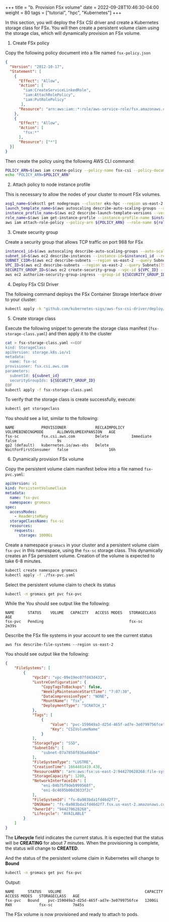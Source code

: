 +++
title = "b. Provision FSx volume"
date = 2022-09-28T10:46:30-04:00
weight = 80
tags = ["tutorial", "hpc", "Kubernetes"]
+++

In this section, you will deploy the FSx CSI driver and create a Kubernetes storage class for FSx. You will then create a persistent volume claim using the storage clas, which will dynamically provision an FSx volume.


1. Create FSx policy

Copy the following policy document into a file named `fsx-policy.json`

```json
{
  "Version": "2012-10-17",
  "Statement": [
    {
      "Effect": "Allow",
      "Action": [
        "iam:CreateServiceLinkedRole",
        "iam:AttachRolePolicy",
        "iam:PutRolePolicy"
       ],
      "Resource": "arn:aws:iam::*:role/aws-service-role/fsx.amazonaws.com/*"
    },
    {
      "Effect": "Allow",
      "Action": [
        "fsx:*"
      ],
      "Resource": ["*"]
  }]
}
```

Then create the policy using the following AWS CLI command:

```bash
POLICY_ARN=$(aws iam create-policy --policy-name fsx-csi --policy-document file://fsx-policy.json --query "Policy.Arn" --output text)
echo "POLICY_ARN=$POLICY_ARN"
```

2. Attach policy to node instance profile

This is necessary to allow the nodes of your cluster to mount FSx volumes.

```bash
asg1_name=$(eksctl get nodegroups --cluster eks-hpc --region us-east-2 | grep -v NAME | head -n 1 | awk '{print $10}')
launch_template_name=$(aws autoscaling describe-auto-scaling-groups --auto-scaling-group-name=$asg1_name --region us-east-2 | jq -r .AutoScalingGroups[].MixedInstancesPolicy.LaunchTemplate.LaunchTemplateSpecification.LaunchTemplateName)
instance_profile_name=$(aws ec2 describe-launch-template-versions --versions '$Default' --launch-template-name=$launch_template_name --region us-east-2 | jq -r .LaunchTemplateVersions[].LaunchTemplateData.IamInstanceProfile.Name)
role_name=$(aws iam get-instance-profile --instance-profile-name $instance_profile_name --region us-east-2 --query InstanceProfile.Roles[0].RoleName --output text)
aws iam attach-role-policy --policy-arn ${POLICY_ARN} --role-name ${role_name}
```

3. Create security group 

Create a security group that allows TCP traffic on port 988 for FSx

```bash
instance1_id=$(aws autoscaling describe-auto-scaling-groups --auto-scaling-group-name=$asg1_name --region us-east-2 | jq -r .AutoScalingGroups[].Instances[0].InstanceId)
subnet_id=$(aws ec2 describe-instances --instance-id=$instance1_id --region us-east-2 | jq -r .Reservations[0].Instances[0].SubnetId)
SUBNET_CIDR=$(aws ec2 describe-subnets --region us-east-2 --query Subnets[?SubnetId=="'${subnet_id}'"].{CIDR:CidrBlock} --output text)
VPC_ID=$(aws ec2 describe-subnets --region us-east-2 --query Subnets[?SubnetId=="'${subnet_id}'"].{VpcId:VpcId} --output text)
SECURITY_GROUP_ID=$(aws ec2 create-security-group --vpc-id ${VPC_ID} --region us-east-2 --group-name eks-fsx-sg --description "FSx for Lustre Security Group" --query "GroupId" --output text)
aws ec2 authorize-security-group-ingress --group-id ${SECURITY_GROUP_ID} --region us-east-2 --protocol tcp --port 988 --cidr ${SUBNET_CIDR}
```

4. Deploy FSx CSI Driver

The following command deploys the FSx Container Storage Interface driver to your cluster:

```bash
kubectl apply -k "github.com/kubernetes-sigs/aws-fsx-csi-driver/deploy/kubernetes/overlays/stable/?ref=master"
```

5. Create storage class

Execute the following snippet to generate the storage class manifest (`fsx-storage-class.yaml`) and then apply it to the cluster

```bash
cat > fsx-storage-class.yaml <<EOF
kind: StorageClass
apiVersion: storage.k8s.io/v1
metadata:
  name: fsx-sc
provisioner: fsx.csi.aws.com
parameters:
  subnetId: ${subnet_id}
  securityGroupIds: ${SECURITY_GROUP_ID}
EOF
kubectl apply -f fsx-storage-class.yaml
```

To verify that the storage class is create successfully, execute:

```bash
kubectl get storageclass
```

You should see a list, similar to the following:

```text
NAME            PROVISIONER             RECLAIMPOLICY   VOLUMEBINDINGMODE      ALLOWVOLUMEEXPANSION   AGE
fsx-sc          fsx.csi.aws.com         Delete          Immediate              false                  9s
gp2 (default)   kubernetes.io/aws-ebs   Delete          WaitForFirstConsumer   false                  16h
```

6. Dynamically provision FSx volume

Copy the persistent volume claim manifest below into a file named `fsx-pvc.yaml`:

```yaml
apiVersion: v1
kind: PersistentVolumeClaim
metadata:
  name: fsx-pvc
  namespace: gromacs
spec:
  accessModes:
    - ReadWriteMany
  storageClassName: fsx-sc
  resources:
    requests:
      storage: 1000Gi
```

Create a namespace `gromacs` in your cluster and a persistent volume claim `fsx-pvc` in this namespace, using the `fsx-sc` storage class. This dynamically creates an FSx persistent volume. Creation of the volume is expected to take 6-8 minutes.

```bash
kubectl create namespace gromacs
kubectl apply -f ./fsx-pvc.yaml
```

Select the persistent volume claim to check its status

```bash
kubectl -n gromacs get pvc fsx-pvc
```

While the You should see output like the following:

```text
NAME      STATUS    VOLUME   CAPACITY   ACCESS MODES   STORAGECLASS   AGE
fsx-pvc   Pending                                      fsx-sc         2m39s
```

Describe the FSx file systems in your account to see the current status

```
aws fsx describe-file-systems --region us-east-2
```

You should see output like the following:

```json
{
    "FileSystems": [
        {
            "VpcId": "vpc-09e19ec07fd43d433", 
            "LustreConfiguration": {
                "CopyTagsToBackups": false, 
                "WeeklyMaintenanceStartTime": "7:07:30", 
                "DataCompressionType": "NONE", 
                "MountName": "fsx", 
                "DeploymentType": "SCRATCH_1"
            }, 
            "Tags": [
                {
                    "Value": "pvc-159049a3-d25d-465f-ad7e-3e0799756fce", 
                    "Key": "CSIVolumeName"
                }
            ], 
            "StorageType": "SSD", 
            "SubnetIds": [
                "subnet-07a7858f836ad4bb4"
            ], 
            "FileSystemType": "LUSTRE", 
            "CreationTime": 1664481419.438, 
            "ResourceARN": "arn:aws:fsx:us-east-2:944270628268:file-system/fs-0a983bda1fd46d2f7", 
            "StorageCapacity": 1200, 
            "NetworkInterfaceIds": [
                "eni-04b75f9deb999568f", 
                "eni-0c4695b00d3033f2c"
            ], 
            "FileSystemId": "fs-0a983bda1fd46d2f7", 
            "DNSName": "fs-0a983bda1fd46d2f7.fsx.us-east-2.amazonaws.com", 
            "OwnerId": "944270628268", 
            "Lifecycle": "AVAILABLE"
        }
    ]
}
```

The **Lifecycle** field indicates the current status. It is expected that the status will be **CREATING** for about 7 minutes. When the provisioning is complete, the status will change to **CREATED**. 

And the status of the persistent volume claim in Kubernetes will change to **Bound**

```bash
kubectl -n gromacs get pvc fsx-pvc
```

Output:

```text
NAME      STATUS   VOLUME                                     CAPACITY   ACCESS MODES   STORAGECLASS   AGE
fsx-pvc   Bound    pvc-159049a3-d25d-465f-ad7e-3e0799756fce   1200Gi     RWX            fsx-sc         7m45s
```

The FSx volume is now provisioned and ready to attach to pods.